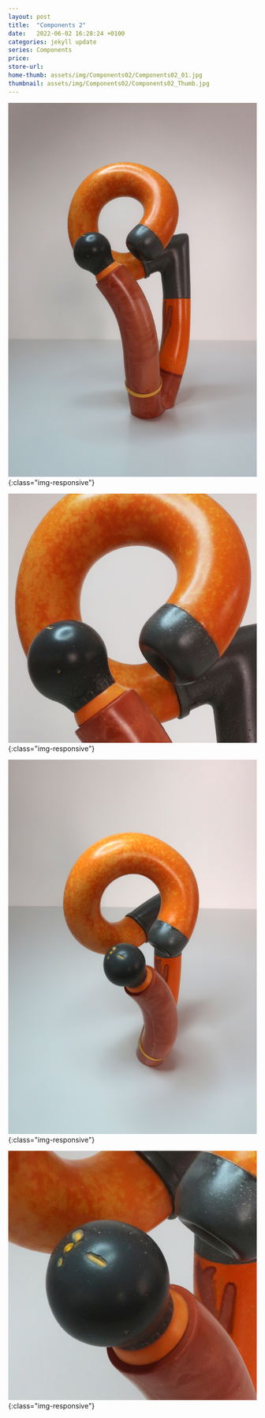 ```yaml
---
layout: post
title:  "Components 2"
date:   2022-06-02 16:28:24 +0100
categories: jekyll update
series: Components
price: 
store-url: 
home-thumb: assets/img/Components02/Components02_01.jpg
thumbnail: assets/img/Components02/Components02_Thumb.jpg
---
```


![Components 1 Sculpture](/assets/img/Components02/Components02_01.jpg){:class="img-responsive"}

![Components 1 Sculpture](/assets/img/Components02/Components02_02.jpg){:class="img-responsive"}

![Components 1 Sculpture](/assets/img/Components02/Components02_03.jpg){:class="img-responsive"}

![Components 1 Sculpture](/assets/img/Components02/Components02_04.jpg){:class="img-responsive"}

